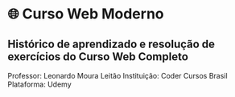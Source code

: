 # 🌐 Curso Web Moderno

## Histórico de aprendizado e resolução de exercícios do Curso Web Completo

Professor: Leonardo Moura Leitão
Instituição: Coder Cursos Brasil
Plataforma: Udemy
